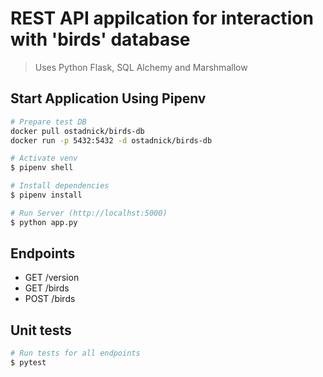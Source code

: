 # REST API appilcation for interaction with 'birds' database

> Uses Python Flask, SQL Alchemy and Marshmallow

## Start Application Using Pipenv

``` bash
# Prepare test DB
docker pull ostadnick/birds-db
docker run -p 5432:5432 -d ostadnick/birds-db

# Activate venv
$ pipenv shell

# Install dependencies
$ pipenv install

# Run Server (http://localhst:5000)
$ python app.py
```

## Endpoints

* GET     /version
* GET     /birds
* POST    /birds

## Unit tests
``` bash
# Run tests for all endpoints
$ pytest
```
